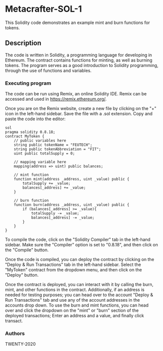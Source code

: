 # Metacrafter-SOL-1

This Solidity code demonstrates an example mint and burn functions for tokens.

## Description

The code is written in Solidity, a programming language for developing in Ethereum. The contract contains functions for minting, as well as burning tokens. The program serves as a good introduction to Solidity programming, through the use of functions and variables.

### Executing program
The code can be run using Remix, an online Solidity IDE. Remix can be accessed and used in https://remix.ethereum.org/.

Once you are on the Remix website, create a new file by clicking on the "+" icon in the left-hand sidebar. Save the file with a .sol extension. Copy and paste the code into the editor:
```
sol
pragma solidity 0.8.18;
contract MyToken {
    // public variables here
    string public tokenName = "FEUTECH";
    string public tokenAbbreviation = "FIT";
    uint public totalSupply = 0;

    // mapping variable here
    mapping(address => uint) public balances;

    // mint function
    function mint(address _address, uint _value) public {
        totalSupply += _value;
        balances[_address] += _value; 
    }

    // burn function
    function burn(address _address, uint _value) public {
        if (balances[_address] >= _value){
            totalSupply -= _value;
            balances[_address] -= _value; 
        }
    }
}
```

To compile the code, click on the "Solidity Compiler" tab in the left-hand sidebar. Make sure the "Compiler" option is set to "0.8.18", and then click on the "Compile" button.

Once the code is compiled, you can deploy the contract by clicking on the "Deploy & Run Transactions" tab in the left-hand sidebar. Select the "MyToken" contract from the dropdown menu, and then click on the "Deploy" button.

Once the contract is deployed, you can interact with it by calling the burn, mint, and other functions in the contract. Additionally, if an address is needed for testing purposes; you can head over to the account "Deploy & Run Transactions" tab and use any of the account addresses in the accounts drop down. To use the burn and mint functions, you can head over and click the dropdown on the "mint" or "burn" section of the deployed transactions; Enter an address and a value, and finally click transact.

### Authors
TWENTY-2020


